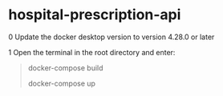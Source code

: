 # hospital-prescription-api

0 Update the docker desktop version to version 4.28.0 or later

1 Open the terminal in the root directory and enter:

> docker-compose build
> 
> docker-compose up
